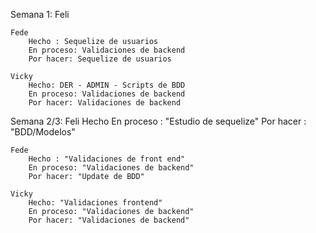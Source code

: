 Semana 1:
    Feli
        

    Fede
        Hecho : Sequelize de usuarios
        En proceso: Validaciones de backend
        Por hacer: Sequelize de usuarios

    Vicky
        Hecho: DER - ADMIN - Scripts de BDD
        En proceso: Validaciones de backend
        Por hacer: Validaciones de backend


Semana 2/3:
    Feli
        Hecho
        En proceso : "Estudio de sequelize"
        Por hacer : "BDD/Modelos"

    Fede
        Hecho : "Validaciones de front end"
        En proceso: "Validaciones de backend"
        Por hacer: "Update de BDD"

    Vicky
        Hecho: "Validaciones frontend"
        En proceso: "Validaciones de backend"
        Por hacer: "Validaciones de backend"


